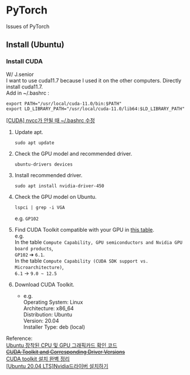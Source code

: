 # PyTorch
Issues of PyTorch


## Install (Ubuntu)

### Install CUDA

W/ J.senior    
I want to use cuda11.7 because I used it on the other computers.
Directly install cuda11.7.     
Add in ~/.bashrc :
```
export PATH="/usr/local/cuda-11.0/bin:$PATH"
export LD_LIBRARY_PATH="/usr/local/cuda-11.0/lib64:$LD_LIBRARY_PATH"
```
[[CUDA] nvcc가 안될 때 ~/.bashrc 수정](https://yoonchang.tistory.com/27)



1. Update apt.
    ```
    sudo apt update
    ```
1. Check the GPU model and recommended driver.
    ```
    ubuntu-drivers devices
    ```
1. Install recommended driver.
    ```
    sudo apt install nvidia-driver-450
    ```

1. Check the GPU model on Ubuntu.
    ```
    lspci | grep -i VGA
    ```
    e.g. `GP102`

2. Find CUDA Toolkit compatible with your GPU in [this table](https://en.wikipedia.org/wiki/CUDA).    
e.g.    
In the table `Compute Capability, GPU semiconductors and Nvidia GPU board products`,    
 `GP102` ➔ `6.1`.    
 In the table `Compute Capability (CUDA SDK support vs. Microarchitecture)`,    
 `6.1` -> `9.0 ~ 12.5`
3. Download CUDA Toolkit.    
    * e.g.    
    Operating System: Linux    
    Architecture: x86_64    
    Distribution: Ubuntu    
    Version: 20.04    
    Installer Type: deb (local)    


Reference:    
[Ubuntu 장착된 CPU 및 GPU 그래픽카드 확인 코드](https://nuggy875.tistory.com/30#google_vignette)    
[~~CUDA Toolkit and Corresponding Driver Versions~~](https://docs.nvidia.com/cuda/cuda-toolkit-release-notes/index.html#id4)    
[CUDA toolkit 설치 완벽 정리](https://velog.io/@jk01019/CUDA-toolkit-%EC%84%A4%EC%B9%98-%EC%99%84%EB%B2%BD-%EC%A0%95%EB%A6%AC)    
[[Ubuntu 20.04 LTS]Nvidia드라이버 설치하기](https://pstudio411.tistory.com/entry/Ubuntu-2004-Nvidia%EB%93%9C%EB%9D%BC%EC%9D%B4%EB%B2%84-%EC%84%A4%EC%B9%98%ED%95%98%EA%B8%B0)    
